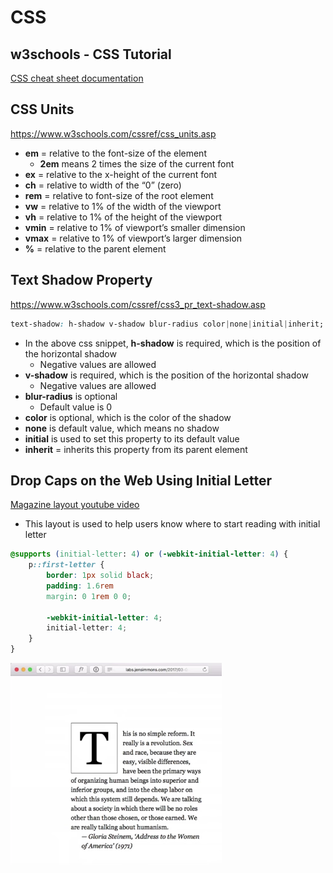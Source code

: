 # CSS

## w3schools - CSS Tutorial

[CSS cheat sheet documentation](https://www.w3schools.com/w3css/default.asp)

## CSS Units

https://www.w3schools.com/cssref/css_units.asp

- **em** = relative to the font-size of the element
  - **2em** means 2 times the size of the current font
- **ex** = relative to the x-height of the current font
- **ch** = relative to width of the “0” (zero)
- **rem** = relative to font-size of the root element
- **vw** = relative to 1% of the width of the viewport
- **vh** = relative to 1% of the height of the viewport
- **vmin** = relative to 1% of viewport’s smaller dimension
- **vmax** = relative to 1% of viewport’s larger dimension
- **%** = relative to the parent element

## Text Shadow Property

https://www.w3schools.com/cssref/css3_pr_text-shadow.asp

```css
text-shadow: h-shadow v-shadow blur-radius color|none|initial|inherit;
```

- In the above css snippet, **h-shadow** is required, which is the position of the horizontal shadow
  - Negative values are allowed
- **v-shadow** is required, which is the position of the horizontal shadow
  - Negative values are allowed
- **blur-radius** is optional
  - Default value is 0
- **color** is optional, which is the color of the shadow
- **none** is default value, which means no shadow
- **initial** is used to set this property to its default value
- **inherit** = inherits this property from its parent element

## Drop Caps on the Web Using Initial Letter

[Magazine layout youtube video](https://www.youtube.com/watch?v=2WryRYsCHlE&t=1s)

- This layout is used to help users know where to start reading with initial letter

```css
@supports (initial-letter: 4) or (-webkit-initial-letter: 4) {
	p::first-letter {
   		border: 1px solid black;
   		padding: 1.6rem
   		margin: 0 1rem 0 0;

   		-webkit-initial-letter: 4;
   		initial-letter: 4;
	}
}
```

![css-drop-caps](/images/css-drop-caps.png)